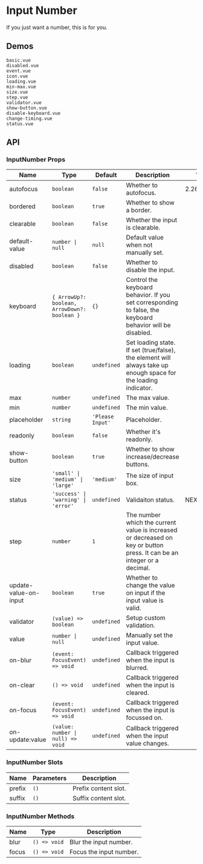 # Input Number

If you just want a number, this is for you.

## Demos

```demo
basic.vue
disabled.vue
event.vue
icon.vue
loading.vue
min-max.vue
size.vue
step.vue
validator.vue
show-button.vue
disable-keyboard.vue
change-timing.vue
status.vue
```

## API

### InputNumber Props

| Name | Type | Default | Description | Version |
| --- | --- | --- | --- | --- |
| autofocus | `boolean` | `false` | Whether to autofocus. | 2.26.1 |
| bordered | `boolean` | `true` | Whether to show a border. |  |
| clearable | `boolean` | `false` | Whether the input is clearable. |  |
| default-value | `number \| null` | `null` | Default value when not manually set. |  |
| disabled | `boolean` | `false` | Whether to disable the input. |  |
| keyboard | `{ ArrowUp?: boolean, ArrowDown?: boolean }` | `{}` | Control the keyboard behavior. If you set corresponding to false, the keyboard behavior will be disabled. |  |
| loading | `boolean` | `undefined` | Set loading state. If set (true/false), the element will always take up enough space for the loading indicator. |  |
| max | `number` | `undefined` | The max value. |  |
| min | `number` | `undefined` | The min value. |  |
| placeholder | `string` | `'Please Input'` | Placeholder. |  |
| readonly | `boolean` | `false` | Whether it's readonly. |  |
| show-button | `boolean` | `true` | Whether to show increase/decrease buttons. |  |
| size | `'small' \| 'medium' \| 'large'` | `'medium'` | The size of input box. |  |
| status | `'success' \| 'warning' \| 'error'` | `undefined` | Validaiton status. | NEXT_VERSION |
| step | `number` | `1` | The number which the current value is increased or decreased on key or button press. It can be an integer or a decimal. |  |
| update-value-on-input | `boolean` | `true` | Whether to change the value on input if the input value is valid. |  |
| validator | `(value) => boolean` | `undefined` | Setup custom validation. |  |
| value | `number \| null` | `undefined` | Manually set the input value. |  |
| on-blur | `(event: FocusEvent) => void` | `undefined` | Callback triggered when the input is blurred. |  |
| on-clear | `() => void` | `undefined` | Callback triggered when the input is cleared. |  |
| on-focus | `(event: FocusEvent) => void` | `undefined` | Callback triggered when the input is focussed on. |  |
| on-update:value | `(value: number \| null) => void` | `undefined` | Callback triggered when the input value changes. |  |

### InputNumber Slots

| Name   | Parameters | Description          |
| ------ | ---------- | -------------------- |
| prefix | `()`       | Prefix content slot. |
| suffix | `()`       | Suffix content slot. |

### InputNumber Methods

| Name  | Type         | Description             |
| ----- | ------------ | ----------------------- |
| blur  | `() => void` | Blur the input number.  |
| focus | `() => void` | Focus the input number. |
